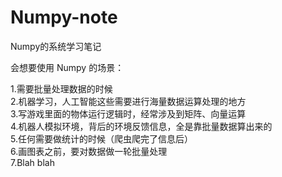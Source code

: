 # Numpy-note
Numpy的系统学习笔记


会想要使用 Numpy 的场景：

1.需要批量处理数据的时候   
2.机器学习，人工智能这些需要进行海量数据运算处理的地方   
3.写游戏里面的物体运行逻辑时，经常涉及到矩阵、向量运算   
4.机器人模拟环境，背后的环境反馈信息，全是靠批量数据算出来的   
5.任何需要做统计的时候（爬虫爬完了信息后）     
6.画图表之前，要对数据做一轮批量处理    
7.Blah blah   
